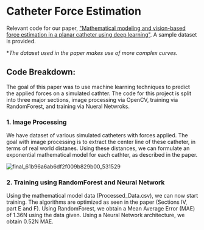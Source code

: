 # Catheter Force Estimation
Relevant code for our paper, ["Mathematical modeling and vision-based force estimation in a planar catheter using deep learning"](https://huzaifazar.me/catheter_force_estimation.pdf). A sample dataset is provided.

**The dataset used in the paper makes use of more complex curves.*

## Code Breakdown:

  The goal of this paper was to use machine learning techniques to predict the applied forces on a simulated cathter. The code for this project is split into three major sections, image processing via OpenCV, training via RandomForest, and training via Nueral Netwroks.

### 1. Image Processing

We have dataset of various simulated catheters with forces applied. The goal with image processing is to extract the center line of these catheter, in terms of real world distanes. Using these distances, we can formulate an exponential mathematical model for each cathter, as described in the paper. 


![final_61b96a6ab6df2f009b829b00_531529](https://user-images.githubusercontent.com/57844356/146122418-edb37209-3fcb-45bd-85a6-e249e2bba124.png)


### 2. Training using RandomForest and Neural Network

 Using the mathematical model data (Processed_Data.csv), we can now start training. The algorithms are optimized as seen in the paper (Sections IV, part E and F). Using RandomForest, we obtain a Mean Average Error (MAE) of 1.36N using the data given. Using a Neural Network architecture, we obtain 0.52N MAE. 
 
 
